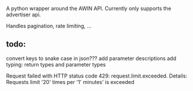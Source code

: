 A python wrapper around the AWIN API.
Currently only supports the advertiser api.

Handles pagination, rate limiting, ...




## todo:
convert keys to snake case in json???
add parameter descriptions
add typing: return types and parameter types

Request failed with HTTP status code 429: request.limit.exceeded. Details: Requests limit '20' times per '1' minutes' is exceeded